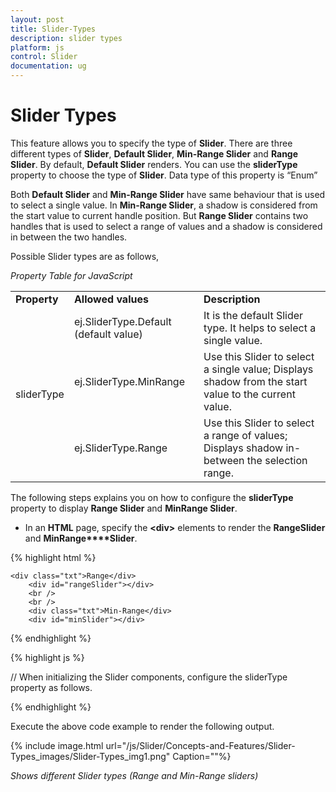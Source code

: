 ```yaml
---
layout: post
title: Slider-Types
description: slider types
platform: js
control: Slider
documentation: ug
---
```


# Slider Types

This feature allows you to specify the type of **Slider**. There are three different types of **Slider**, **Default Slider**, **Min-Range Slider** and **Range Slider**. By default, **Default Slider** renders. You can use the **sliderType** property to choose the type of **Slider**. Data type of this property is “Enum”

Both **Default Slider** and **Min-Range Slider** have same behaviour that is used to select a single value. In **Min-Range Slider**, a shadow is considered from the start value to current handle position. But **Range Slider** contains two handles that is used to select a range of values and a shadow is considered in between the two handles.

Possible Slider types are as follows,

_Property Table for JavaScript_

<table>
<tr>
<td>
<b>Property</b></td><td>
<b>Allowed values</b></td><td>
<b>Description</b></td></tr>
<tr>
<td rowspan = "3">
sliderType</td><td>
ej.SliderType.Default (default value)</td><td>
It is the default Slider type. It helps to select a single value. </td></tr>
<tr>
<td>
ej.SliderType.MinRange</td><td>
Use this Slider to select a single value; Displays shadow from the start value to the current value.</td></tr>
<tr>
<td>
ej.SliderType.Range</td><td>
Use this Slider to select a range of values; Displays shadow in-between the selection range.</td></tr>
</table>


The following steps explains you on how to configure the **sliderType** property to display **Range Slider** and **MinRange Slider**.

* In an **HTML** page, specify the **&lt;div&gt;** elements to render the **RangeSlider** and **MinRange****Slider**.

{% highlight html %}



    <div class="txt">Range</div>
        <div id="rangeSlider"></div>
        <br />
        <br />
        <div class="txt">Min-Range</div>
        <div id="minSlider"></div>

{% endhighlight %}

{% highlight js %}



// When initializing the Slider components, configure the sliderType property as follows.
	    
<script type="text/javascript">
        $("#minSlider").ejSlider({
            sliderType: ej.SliderType.MinRange,
            value: 60,
            width:"500"
        });
        $("#rangeSlider").ejSlider({
            sliderType: ej.SliderType.Range,
            values: [30, 60],
            width:"500"
        });
        </script>
	
{% endhighlight %}

Execute the above code example to render the following output.



{% include image.html url="/js/Slider/Concepts-and-Features/Slider-Types_images/Slider-Types_img1.png" Caption=""%}

_Shows different Slider types (Range and Min-Range sliders)_


